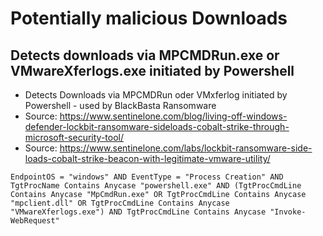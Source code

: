 # Potentially malicious Downloads

## Detects downloads via MPCMDRun.exe or VMwareXferlogs.exe initiated by Powershell

 - Detects Downloads via MPCMDRun oder VMxferlog initiated by Powershell - used by BlackBasta Ransomware
 - Source: https://www.sentinelone.com/blog/living-off-windows-defender-lockbit-ransomware-sideloads-cobalt-strike-through-microsoft-security-tool/
 - Source: https://www.sentinelone.com/labs/lockbit-ransomware-side-loads-cobalt-strike-beacon-with-legitimate-vmware-utility/

```STARQuery
EndpointOS = "windows" AND EventType = "Process Creation" AND TgtProcName Contains Anycase "powershell.exe" AND (TgtProcCmdLine Contains Anycase "MpCmdRun.exe" OR TgtProcCmdLine Contains Anycase "mpclient.dll" OR TgtProcCmdLine Contains Anycase "VMwareXferlogs.exe") AND TgtProcCmdLine Contains Anycase "Invoke-WebRequest"
```